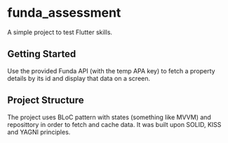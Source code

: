 # funda_assessment

A simple project to test Flutter skills.

## Getting Started

Use the provided Funda API (with the temp APA key) to fetch a property details by its id and display that data on a screen.

## Project Structure 

The project uses BLoC pattern with states (something like MVVM) and reposittory in order to fetch and cache data. It was built upon SOLID, KISS and YAGNI principles.